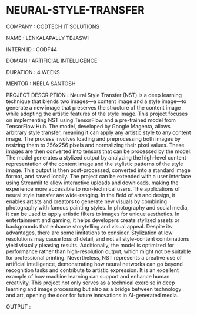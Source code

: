 # NEURAL-STYLE-TRANSFER

COMPANY : CODTECH IT SOLUTIONS

NAME : LENKALAPALLY TEJASWI

INTERN ID : CODF44

DOMAIN : ARTIFICIAL INTELLIGENCE

DURATION : 4 WEEKS

MENTOR : NEELA SANTOSH 

PROJECT DESCRIPTION : Neural Style Transfer (NST) is a deep learning technique that blends two images—a content image and a style image—to generate a new image that preserves the structure of the content image while adopting the artistic features of the style image. This project focuses on implementing NST using TensorFlow and a pre-trained model from TensorFlow Hub. The model, developed by Google Magenta, allows arbitrary style transfer, meaning it can apply any artistic style to any content image. The process involves loading and preprocessing both images by resizing them to 256x256 pixels and normalizing their pixel values. These images are then converted into tensors that can be processed by the model. The model generates a stylized output by analyzing the high-level content representation of the content image and the stylistic patterns of the style image. This output is then post-processed, converted into a standard image format, and saved locally. The project can be extended with a user interface using Streamlit to allow interactive uploads and downloads, making the experience more accessible to non-technical users. The applications of neural style transfer are wide-ranging. In the field of art and design, it enables artists and creators to generate new visuals by combining photography with famous painting styles. In photography and social media, it can be used to apply artistic filters to images for unique aesthetics. In entertainment and gaming, it helps developers create stylized assets or backgrounds that enhance storytelling and visual appeal. Despite its advantages, there are some limitations to consider. Stylization at low resolutions may cause loss of detail, and not all style-content combinations yield visually pleasing results. Additionally, the model is optimized for performance rather than high-resolution output, which might not be suitable for professional printing. Nevertheless, NST represents a creative use of artificial intelligence, demonstrating how neural networks can go beyond recognition tasks and contribute to artistic expression. It is an excellent example of how machine learning can support and enhance human creativity. This project not only serves as a technical exercise in deep learning and image processing but also as a bridge between technology and art, opening the door for future innovations in AI-generated media.

OUTPUT :

